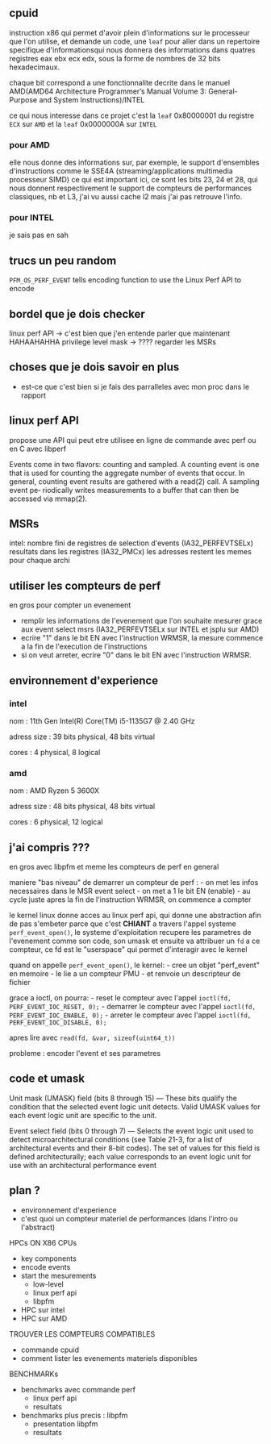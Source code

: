 ## cpuid
instruction x86 qui permet d'avoir plein d'informations sur le processeur que l'on utilise, et demande un code, une `leaf` pour aller dans un repertoire specifique d'informationsqui nous donnera des informations dans quatres registres eax ebx ecx edx, sous la forme de nombres de 32 bits hexadecimaux.

chaque bit correspond a une fonctionnalite decrite dans le manuel AMD(AMD64 Architecture Programmer’s Manual Volume 3: General-Purpose and System Instructions)/INTEL

ce qui nous interesse dans ce projet c'est la `leaf` 0x80000001 du registre `ECX` sur `AMD` et la `leaf` 0x0000000A sur `INTEL`


### pour AMD 
elle nous donne des informations sur, par exemple, le support d'ensembles d'instructions comme le SSE4A (streaming/applications multimedia processeur SIMD)
ce qui est important ici, ce sont les bits 23, 24 et 28, qui nous donnent respectivement le support de compteurs de performances classiques, nb et L3, j'ai vu aussi cache l2 mais j'ai pas retrouve l'info.


### pour INTEL
je sais pas en sah


## trucs un peu random

`PFM_OS_PERF_EVENT` tells encoding function to use the Linux Perf API to encode

## bordel que je dois checker
linux perf API -> c'est bien que j'en entende parler que maintenant HAHAAHAHHA
privilege level mask -> ????
regarder les MSRs


## choses que je dois savoir en plus
- est-ce que c'est bien si je fais des parralleles avec mon proc dans le rapport


## linux perf API 
propose une API qui peut etre utilisee en ligne de commande avec perf ou en C avec libperf

Events come in two flavors: counting and sampled.  A counting event is one that
       is  used  for  counting the aggregate number of events that occur.  In general,
       counting event results are gathered with a read(2) call.  A sampling event  pe‐
       riodically  writes  measurements  to  a  buffer  that  can then be accessed via
       mmap(2).


## MSRs 
intel:
    nombre fini de registres de selection d'events (IA32_PERFEVTSELx)
    resultats dans les registres (IA32_PMCx)
    les adresses restent les memes pour chaque archi


## utiliser les compteurs de perf
en gros pour compter un evenement
- remplir les informations de l'evenement que l'on souhaite mesurer grace aux event select msrs (IA32_PERFEVTSELx sur INTEL et jsplu sur AMD)
- ecrire "1" dans le bit EN avec l'instruction WRMSR, la mesure commence a la fin de l'execution de l'instructions
- si on veut arreter, ecrire "0" dans le bit EN avec l'instruction WRMSR.


## environnement d'experience
### intel 
nom : 11th Gen Intel(R) Core(TM) i5-1135G7 @ 2.40 GHz

adress size : 39 bits physical, 48 bits virtual

cores : 4 physical, 8 logical

### amd
nom : AMD Ryzen 5 3600X

adress size : 48 bits physical, 48 bits virtual

cores : 6 physical, 12 logical


## j'ai compris ???

en gros avec libpfm et meme les compteurs de perf en general

maniere "bas niveau" de demarrer un compteur de perf :
    - on met les infos necessaires dans le MSR event select
    - on met a 1 le bit EN (enable)
    - au cycle juste apres la fin de l'instruction WRMSR, on commence a compter

le kernel linux donne acces au linux perf api, qui donne une abstraction afin de pas s'embeter parce que c'est **CHIANT**
a travers l'appel systeme `perf_event_open()`, le systeme d'exploitation recupere les parametres de l'evenement comme son code, son umask et ensuite va attribuer un `fd` a ce compteur, ce fd est le "userspace" qui permet d'interagir avec le kernel

quand on appelle `perf_event_open()`, le kernel:
    - cree un objet "perf_event" en memoire
    - le lie a un compteur PMU
    - et renvoie un descripteur de fichier

grace a ioctl, on pourra:
    - reset le compteur avec l'appel `ioctl(fd, PERF_EVENT_IOC_RESET, 0);`
    - demarrer le compteur avec l'appel `ioctl(fd, PERF_EVENT_IOC_ENABLE, 0);`
    - arreter le compteur avec l'appel `ioctl(fd, PERF_EVENT_IOC_DISABLE, 0);`

apres lire avec `read(fd, &var, sizeof(uint64_t))`

probleme : encoder l'event et ses parametres 

## code et umask

Unit mask (UMASK) field (bits 8 through 15) — These bits qualify the condition that the selected event
logic unit detects. Valid UMASK values for each event logic unit are specific to the unit.

Event select field (bits 0 through 7) — Selects the event logic unit used to detect microarchitectural
conditions (see Table 21-3, for a list of architectural events and their 8-bit codes). The set of values for this field
is defined architecturally; each value corresponds to an event logic unit for use with an architectural
performance event

## plan ?

- environnement d'experience
- c'est quoi un compteur materiel de performances (dans l'intro ou l'abstract)


HPCs ON X86 CPUs
- key components
- encode events
- start the mesurements
  - low-level
  - linux perf api
  - libpfm
- HPC sur intel
- HPC sur AMD
  

TROUVER LES COMPTEURS COMPATIBLES
- commande cpuid
- comment lister les evenements materiels disponibles


BENCHMARKs
- benchmarks avec commande perf
    - linux perf api
    - resultats
- benchmarks plus precis : libpfm
    - presentation libpfm
    - resultats


